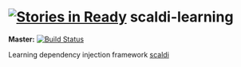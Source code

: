[![Stories in Ready](https://badge.waffle.io/michalkowol/scaldi-learning.png?label=ready&title=Ready)](https://waffle.io/michalkowol/scaldi-learning)
scaldi-learning
===============

**Master:** [![Build Status](https://travis-ci.org/michalkowol/scaldi-learning.svg?branch=master)](https://travis-ci.org/michalkowol/scaldi-learning)

Learning dependency injection framework [scaldi](http://scaldi.org/)
